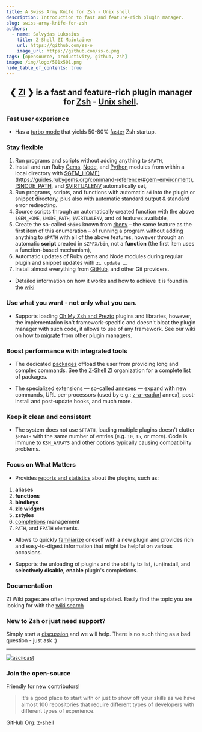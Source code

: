 ```yaml
---
title: A Swiss Army Knife for Zsh - Unix shell
description: Introduction to fast and feature-rich plugin manager.
slug: swiss-army-knife-for-zsh
authors:
  - name: Salvydas Lukosius
    title: Z-Shell ZI Maintainer
    url: https://github.com/ss-o
    image_url: https://github.com/ss-o.png
tags: [opensource, productivity, github, zsh]
image: /img/logo/501x501.png
hide_table_of_contents: true
---
```


<div align="center"><h2>

 ❮ [ZI](https://z-shell.pages.dev/) ❯ **is a fast and feature-rich plugin manager for [Zsh](https://zsh.sourceforge.io/) - [Unix shell](https://en.wikipedia.org/wiki/Unix_shell).** 
  
</div></h2>

### Fast user experience

- Has a [turbo mode](https://z-shell.pages.dev/docs/getting_started/useage#turbo-mode) that yields 50-80% [faster](https://github.com/z-shell/pm-perf-test) Zsh startup.

<!--truncate-->

### Stay flexible

1. Run programs and scripts without adding anything to `$PATH`,
2. Install and run Ruby [Gems](https://github.com/rubygems/rubygems),
   [Node](https://github.com/npm/cli), and [Python](https://python.org)
   modules from within a local directory with
   [$GEM_HOME](https://guides.rubygems.org/command-reference/#gem-environment),
   [$NODE_PATH](https://nodejs.org/api/modules.html#modules_loading_from_the_global_folders),
   and
   [$VIRTUALENV](https://docs.python.org/3/tutorial/venv.html)
   automatically set,
3. Run programs, scripts, and functions with automatic `cd` into the plugin
   or snippet directory, plus also with automatic standard output
   & standard error redirecting.
4. Source scripts through an automatically created function with the above
   `$GEM_HOME`, `$NODE_PATH`, `$VIRTUALENV`, and `cd` features available,
5. Create the so-called `shims` known from
   [rbenv](https://github.com/rbenv/rbenv) – the same feature as the first
   item of this enumeration – of running a program without adding anything
   to `$PATH` with all of the above features, however through an automatic
   **script** created in `$ZPFX/bin`, not a **function** (the first item
   uses a function-based mechanism),
6. Automatic updates of Ruby gems and Node modules during regular plugin and
   snippet updates with `zi update …`.
7. Install almost everything from [GitHub](https://github.com), and other Git providers.

- Detailed information on how it works and how to achieve it is found in the [wiki](https://z-shell.pages.dev/docs/ecosystem/annexes)

### Use what you want - not only what you can.

- Supports loading [Oh My Zsh and Prezto](https://z-shell.pages.dev/docs/getting_started/overview#oh-my-zsh-prezto) plugins and libraries, however, the implementation isn't framework-specific and doesn't bloat the plugin manager with such code, it allows to use of any framework. See our wiki on how to [migrate](https://z-shell.pages.dev/docs/getting_started/migration) from other plugin managers.
 
### Boost performance with integrated tools

- The dedicated [packages](https://z-shell.pages.dev/docs/ecosystem/packages) offload the user from providing long and complex commands. See the [Z-Shell ZI](https://github.com/z-shell) organization for a complete list of packages.

- The specialized extensions — so-called [annexes](https://z-shell.pages.dev/docs/ecosystem/annexes) —  expand with new commands, URL per-processors (used by e.g.: [z-a-readurl](https://github.com/z-shell/z-a-readurl) annex), post-install and post-update hooks, and much more.

### Keep it clean and consistent

- The system does not use `$FPATH`, loading multiple plugins doesn't clutter `$FPATH` with the same number of entries (e.g. `10`, `15`, or more). Code is immune to `KSH_ARRAYS` and other options typically causing compatibility problems.

### Focus on What Matters

- Provides [reports and statistics](https://z-shell.pages.dev/docs/guides/commands#reports-and-statistics) about the plugins, such as:

1. **aliases**
2. **functions**
3. **bindkeys**
4. **zle widgets**
5. **zstyles**
6. [completions](https://z-shell.pages.dev/docs/guides/commands#completions-management) management
7. `PATH`, and `FPATH` elements.

- Allows to quickly [familiarize](https://z-shell.pages.dev/docs/guides/benchmark) oneself with a new plugin and provides rich and easy-to-digest information that might be helpful on various occasions. 

- Supports the unloading of plugins and the ability to list, (un)install, and **selectively disable**, **enable** plugin's completions.

### Documentation

ZI Wiki pages are often improved and updated. Easily find the topic you are looking for with the [wiki search](https://z-shell.pages.dev/search/)

### New to Zsh or just need support?

Simply start a [discussion](https://github.com/z-shell/zi/discussions/new?category=q-a) and we will help. There is no such thing as a bad question - just ask :)

***

[![asciicast](https://asciinema.org/a/459358.svg)](https://asciinema.org/a/459358)

### Join the open-source

Friendly for new contributors!

> It's a good place to start with or just to show off your skills as we have almost 100 repositories that require different types of developers with different types of experience.

GitHub Org: [z-shell](https://github.com/z-shell)